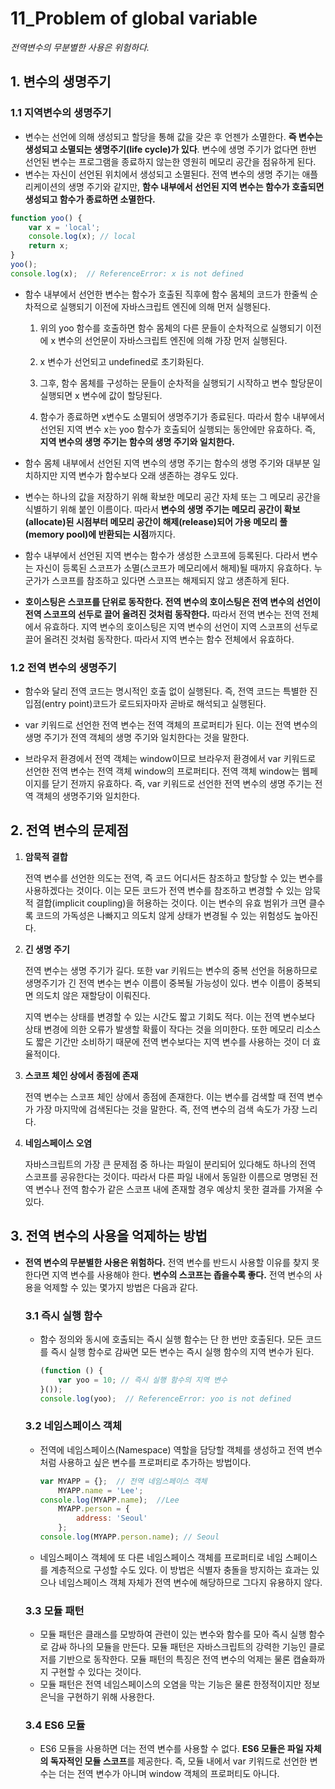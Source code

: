 # 11_Problem of global variable

*전역변수의 무분별한 사용은 위험하다.*



## 1. 변수의 생명주기

### 1.1 지역변수의 생명주기

* 변수는 선언에 의해 생성되고 할당을 통해 값을 갖은 후 언젠가 소멸한다. **즉 변수는 생성되고 소멸되는 생명주기(life cycle)가 있다**. 변수에 생명 주기가 없다면 한번 선언된 변수는 프로그램을 종료하지 않는한 영원히 메모리 공간을 점유하게 된다.
* 변수는 자신이 선언된 위치에서 생성되고 소멸된다. 전역 변수의 생명 주기는 애플리케이션의 생명 주기와 같지만, **함수 내부에서 선언된 지역 변수는 함수가 호출되면 생성되고 함수가  종료하면 소멸한다.** 

```js
function yoo() {
    var x = 'local';
    console.log(x); // local
    return x;
}
yoo();
console.log(x);  // ReferenceError: x is not defined
```

* 함수 내부에서 선언한 변수는 함수가 호출된 직후에 함수 몸체의 코드가 한줄씩 순차적으로 실행되기 이전에 자바스크립트 엔진에 의해 먼저 실행된다.

  1. 위의 yoo 함수를 호출하면 함수 몸체의 다른 문들이 순차적으로 실행되기 이전에 x 변수의 선언문이 자바스크립트 엔진에 의해 가장 먼저 실행된다.

  2. x 변수가 선언되고 undefined로 초기화된다.

  3. 그후, 함수 몸체를 구성하는 문들이 순차적을 실행되기 시작하고 변수 할당문이 실행되면 x 변수에 값이 할당된다. 

  4. 함수가 종료하면 x변수도 소멸되어 생명주기가 종료된다. 따라서 함수 내부에서 선언된 지역 변수 x는 yoo 함수가 호출되어 실행되는 동안에만 유효하다. 즉, **지역 변수의 생명 주기는 함수의 생명 주기와 일치한다.** 

     

* 함수 몸체 내부에서 선언된 지역 변수의 생명 주기는 함수의 생명 주기와 대부분 일치하지만 지역 변수가 함수보다 오래 생존하는 경우도 있다. 
* 변수는 하나의 값을 저장하기 위해 확보한 메모리 공간 자체 또는 그 메모리 공간을 식별하기 위해 붙인 이름이다. 따라서 **변수의 생명 주기는 메모리 공간이 확보(allocate)된 시점부터 메모리 공간이 해제(release)되어 가용 메모리 풀(memory pool)에 반환되는 시점**까지다.
* 함수 내부에서 선언된 지역 변수는 함수가 생성한 스코프에 등록된다. 다라서 변수는 자신이 등록된 스코프가 소멸(스코프가 메모리에서 해제)될 때까지 유효하다. 누군가가 스코프를 참조하고 있다면 스코프는 해제되지 않고 생존하게 된다. 
* **호이스팅은 스코프를 단위로 동작한다. 전역 변수의 호이스팅은 전역 변수의 선언이 전역 스코프의 선두로 끌어 올려진 것처럼 동작한다.** 따라서 전역 변수는 전역 전체에서 유효하다. 지역 변수의 호이스팅은 지역 변수의 선언이 지역 스코프의 선두로 끌어 올려진 것처럼 동작한다. 따라서 지역 변수는 함수 전체에서 유효하다.



### 1.2 전역 변수의 생명주기

* 함수와 달리 전역 코드는 명시적인 호출 없이 실행된다. 즉, 전역 코드는 특별한 진입점(entry point)코드가 로드되자마자 곧바로 해석되고 실행된다.

* var 키워드로 선언한 전역 변수는 전역 객체의 프로퍼티가 된다. 이는 전역 변수의 생명 주기가 전역 객체의 생명 주기와 일치한다는 것을 말한다.

* 브라우저 환경에서 전역 객체는 window이므로 브라우저 환경에서 var 키워드로 선언한 전역 변수는 전역 객체 window의 프로퍼티다. 전역 객체 window는 웹페이지를 닫기 전까지 유효하다. 즉, var 키워드로 선언한 전역 변수의 생명 주기는 전역 객체의 생명주기와 일치한다.



## 2. 전역 변수의 문제점

1. **암묵적 결합**

   전역 변수를 선언한 의도는 전역, 즉 코드 어디서든 참조하고 할당할 수 있는 변수를 사용하겠다는 것이다. 이는 모든 코드가 전역 변수를 참조하고 변경할 수 있는 암묵적 결합(implicit coupling)을 허용하는 것이다. 이는 변수의 유효 범위가 크면 클수록 코드의 가독성은 나빠지고 의도치 않게 상태가 변경될 수 있는 위험성도 높아진다.

   

2. **긴 생명 주기**

   전역 변수는 생명 주기가 길다. 또한 var 키워드는 변수의 중복 선언을 허용하므로 생명주기가 긴 전역 변수는 변수 이름이 중복될 가능성이 있다. 변수 이름이 중복되면 의도치 않은 재할당이 이뤄진다. 

   지역 변수는 상태를 변경할 수 있는 시간도 짧고 기회도 적다. 이는 전역 변수보다 상태 변경에 의한 오류가 발생할 확률이 작다는 것을 의미한다. 또한 메모리 리소스도 짧은 기간만 소비하기 때문에 전역 변수보다는 지역 변수를 사용하는 것이 더 효율적이다.

   

3. **스코프 체인 상에서 종점에 존재**

   전역 변수는 스코프 체인 상에서 종점에 존재한다. 이는 변수를 검색할 때 전역 변수가 가장 마지막에 검색된다는 것을 말한다. 즉, 전역 변수의 검색 속도가 가장 느리다.

   

4. **네임스페이스 오염**

   자바스크립트의 가장 큰 문제점 중 하나는 파일이 분리되어 있다해도 하나의 전역 스코프를 공유한다는 것이다. 따라서 다른 파일 내에서 동일한 이름으로 명명된 전역 변수나 전역 함수가 같은 스코프 내에 존재할 경우 예상치 못한 결과를 가져올 수 있다.



## 3. 전역 변수의 사용을 억제하는 방법

* **전역 변수의 무분별한 사용은 위험하다.** 전역 변수를 반드시 사용할 이유를 찾지 못한다면 지역 변수를 사용해야 한다. **변수의 스코프는 좁을수록 좋다.** 전역 변수의 사용을 억제할 수 있는 몇가지 방법은 다음과 같다. 

  ### 3.1 즉시 실행 함수

  * 함수 정의와 동시에 호출되는 즉시 실행 함수는 단 한 번만 호출된다. 모든 코드를 즉시 실행 함수로 감싸면 모든 변수는 즉시 실행 함수의 지역 변수가 된다. 

    ```js
    (function () {
        var yoo = 10; // 즉시 실행 함수의 지역 변수
    }());
    console.log(yoo);  // ReferenceError: yoo is not defined
    ```

  

  ### 3.2 네임스페이스 객체

  * 전역에 네임스페이스(Namespace) 역할을 담당할 객체를 생성하고 전역 변수처럼 사용하고 싶은 변수를 프로퍼티로 추가하는 방법이다.

    ```js
    var MYAPP = {};  // 전역 네임스페이스 객체
    	MYAPP.name = 'Lee';
    console.log(MYAPP.name);  //Lee
    	MYAPP.person = {
            address: 'Seoul'
        };
    console.log(MYAPP.person.name); // Seoul
    ```

  * 네임스페이스 객체에 또 다른 네임스페이스 객체를 프로퍼티로 네임 스페이스를 계층적으로 구성할 수도 있다. 이 방법은 식별자 충돌을 방지하는 효과는 있으나 네임스페이스 객체 자체가 전역 변수에 해당하므로 그다지 유용하지 않다.

  

  ### 3.3 모듈 패턴

  * 모듈 패턴은 클래스를 모방하여 관련이 있는 변수와 함수를 모아 즉시 실행 함수로 감싸 하나의 모듈을 만든다. 모듈 패턴은 자바스크립트의 강력한 기능인 클로저를 기반으로 동작한다. 모듈 패턴의 특징은 전역 변수의 억제는 물론 캡슐화까지 구현할 수 있다는 것이다.
  * 모듈 패턴은 전역 네임스페이스의 오염을 막는 기능은 물론 한정적이지만 정보 은닉을 구현하기 위해 사용한다.

  

  ### 3.4 ES6 모듈

  * ES6 모듈을 사용하면 더는 전역 변수를 사용할 수 없다. **ES6 모듈은 파일 자체의 독자적인 모듈 스코프**를 제공한다. 즉, 모듈 내에서 var 키워드로 선언한 변수는 더는 전역 변수가 아니며 window 객체의 프로퍼티도 아니다.

